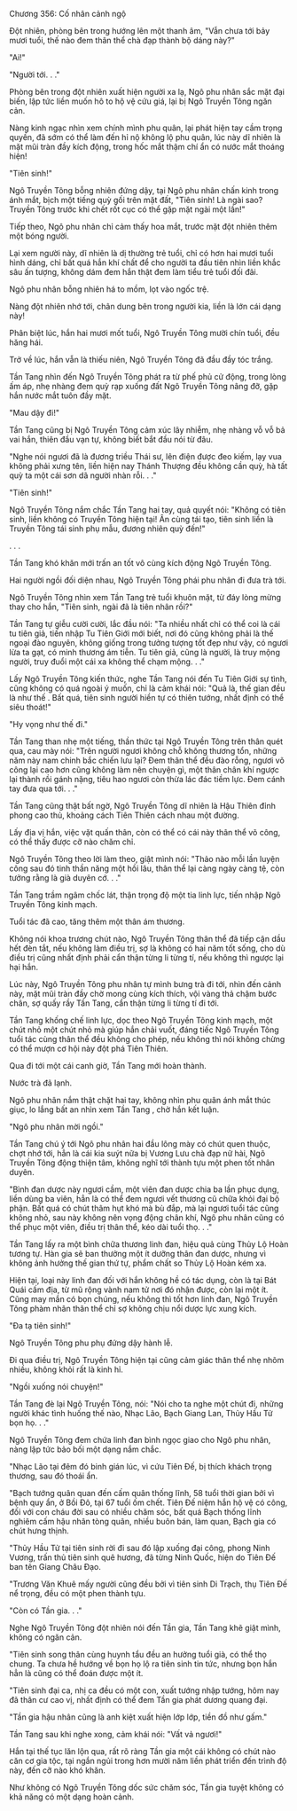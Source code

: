 




Chương 356: Cố nhân cảnh ngộ


Đột nhiên, phòng bên trong hướng lên một thanh âm, "Vẫn chưa tới bảy mươi tuổi, thế nào đem thân thể chà đạp thành bộ dáng này?"

"Ai!"

"Người tới. . ."

Phòng bên trong đột nhiên xuất hiện người xa lạ, Ngô phu nhân sắc mặt đại biến, lập tức liền muốn hô to hộ vệ cứu giá, lại bị Ngô Truyền Tông ngăn cản.

Nàng kinh ngạc nhìn xem chính mình phu quân, lại phát hiện tay cầm trọng quyền, đã sớm có thể làm đến hỉ nộ không lộ phu quân, lúc này dĩ nhiên là mặt mũi tràn đầy kích động, trong hốc mắt thậm chí ẩn có nước mắt thoáng hiện!

"Tiên sinh!"

Ngô Truyền Tông bỗng nhiên đứng dậy, tại Ngô phu nhân chấn kinh trong ánh mắt, bịch một tiếng quỳ gối trên mặt đất, "Tiên sinh! Là ngài sao? Truyền Tông trước khi chết rốt cục có thể gặp mặt ngài một lần!"

Tiếp theo, Ngô phu nhân chỉ cảm thấy hoa mắt, trước mặt đột nhiên thêm một bóng người.

Lại xem người này, dĩ nhiên là dị thường trẻ tuổi, chỉ có hơn hai mươi tuổi hình dáng, chỉ bất quá hắn khí chất để cho người ta đầu tiên nhìn liền khắc sâu ấn tượng, không dám đem hắn thật đem làm tiểu trẻ tuổi đối đãi.

Ngô phu nhân bỗng nhiên há to mồm, lọt vào ngốc trệ.

Nàng đột nhiên nhớ tới, chân dung bên trong người kia, liền là lớn cái dạng này!

Phân biệt lúc, hắn hai mươi mốt tuổi, Ngô Truyền Tông mười chín tuổi, đều hăng hái.

Trở về lúc, hắn vẫn là thiếu niên, Ngô Truyền Tông đã đầu đầy tóc trắng.

Tần Tang nhìn đến Ngô Truyền Tông phát ra từ phế phủ cử động, trong lòng ấm áp, nhẹ nhàng đem quỳ rạp xuống đất Ngô Truyền Tông nâng đỡ, gặp hắn nước mắt tuôn đầy mặt.

"Mau dậy đi!"

Tần Tang cũng bị Ngô Truyền Tông cảm xúc lây nhiễm, nhẹ nhàng vỗ vỗ bả vai hắn, thiên đầu vạn tự, không biết bắt đầu nói từ đâu.

"Nghe nói ngươi đã là đương triều Thái sư, lên điện được đeo kiếm, lạy vua không phải xưng tên, liền hiện nay Thánh Thượng đều không cần quỳ, hà tất quỳ ta một cái sơn dã người nhàn rỗi. . ."

"Tiên sinh!"

Ngô Truyền Tông nắm chắc Tần Tang hai tay, quả quyết nói: "Không có tiên sinh, liền không có Truyền Tông hiện tại! Ân cùng tái tạo, tiên sinh liền là Truyền Tông tái sinh phụ mẫu, đương nhiên quỳ đến!"

. . .

Tần Tang khó khăn mới trấn an tốt vô cùng kích động Ngô Truyền Tông.

Hai người ngồi đối diện nhau, Ngô Truyền Tông phái phu nhân đi đưa trà tới.

Ngô Truyền Tông nhìn xem Tần Tang trẻ tuổi khuôn mặt, từ đáy lòng mừng thay cho hắn, "Tiên sinh, ngài đã là tiên nhân rồi?"

Tần Tang tự giễu cười cười, lắc đầu nói: "Ta nhiều nhất chỉ có thể coi là cái tu tiên giả, tiến nhập Tu Tiên Giới mới biết, nơi đó cũng không phải là thế ngoại đào nguyên, không giống trong tưởng tượng tốt đẹp như vậy, có ngươi lừa ta gạt, có minh thương ám tiễn. Tu tiên giả, cũng là người, là truy mộng người, truy đuổi một cái xa không thể chạm mộng. . ."

Lấy Ngô Truyền Tông kiến thức, nghe Tần Tang nói đến Tu Tiên Giới sự tình, cũng không có quá ngoài ý muốn, chỉ là cảm khái nói: "Quả là, thế gian đều là như thế . Bất quá, tiên sinh người hiền tự có thiên tướng, nhất định có thể siêu thoát!"

"Hy vọng như thế đi."

Tần Tang than nhẹ một tiếng, thần thức tại Ngô Truyền Tông trên thân quét qua, cau mày nói: "Trên người ngươi không chỗ không thương tổn, những năm này nam chinh bắc chiến lưu lại? Đem thân thể đều đào rỗng, ngươi võ công lại cao hơn cũng không làm nên chuyện gì, một thân chân khí ngược lại thành rồi gánh nặng, tiêu hao ngươi còn thừa lác đác tiềm lực. Đem cánh tay đưa qua tới. . ."

Tần Tang cũng thật bất ngờ, Ngô Truyền Tông dĩ nhiên là Hậu Thiên đỉnh phong cao thủ, khoảng cách Tiên Thiên cách nhau một đường.

Lấy địa vị hắn, việc vặt quấn thân, còn có thể có cái này thân thể võ công, có thể thấy được cỡ nào chăm chỉ.

Ngô Truyền Tông theo lời làm theo, giật mình nói: "Thảo nào mỗi lần luyện công sau đó tinh thần năng một hồi lâu, thân thể lại càng ngày càng tệ, còn tưởng rằng là già duyên cớ. . ."

Tần Tang trầm ngâm chốc lát, thận trọng độ một tia linh lực, tiến nhập Ngô Truyền Tông kinh mạch.

Tuổi tác đã cao, tăng thêm một thân ám thương.

Không nói khoa trương chút nào, Ngô Truyền Tông thân thể đã tiếp cận dầu hết đèn tắt, nếu không làm điều trị, sợ là không có hai năm tốt sống, cho dù điều trị cũng nhất định phải cẩn thận từng li từng tí, nếu không thì ngược lại hại hắn.

Lúc này, Ngô Truyền Tông phu nhân tự mình bưng trà đi tới, nhìn đến cảnh này, mặt mũi tràn đầy chờ mong cùng kích thích, vội vàng thả chậm bước chân, sợ quấy rầy Tần Tang, cẩn thận từng li từng tí đi tới.

Tần Tang khống chế linh lực, dọc theo Ngô Truyền Tông kinh mạch, một chút nhỏ một chút nhỏ mà giúp hắn chải vuốt, đáng tiếc Ngô Truyền Tông tuổi tác cùng thân thể đều không cho phép, nếu không thì nói không chừng có thể mượn cơ hội này đột phá Tiên Thiên.

Qua đi tới một cái canh giờ, Tần Tang mới hoàn thành.

Nước trà đã lạnh.

Ngô phu nhân nắm thật chặt hai tay, không nhìn phu quân ánh mắt thúc giục, lo lắng bất an nhìn xem Tần Tang , chờ hắn kết luận.

"Ngô phu nhân mời ngồi."

Tần Tang chú ý tới Ngô phu nhân hai đầu lông mày có chút quen thuộc, chợt nhớ tới, hẳn là cái kia suýt nữa bị Vương Lưu chà đạp nữ hài, Ngô Truyền Tông động thiện tâm, không nghĩ tới thành tựu một phen tốt nhân duyên.

"Bình đan dược này ngươi cầm, một viên đan dược chia ba lần phục dụng, liền dùng ba viên, hẳn là có thể đem ngươi vết thương cũ chữa khỏi đại bộ phận. Bất quá có chút thâm hụt khó mà bù đắp, mà lại ngươi tuổi tác cũng không nhỏ, sau này không nên vọng động chân khí, Ngô phu nhân cũng có thể phục một viên, điều trị thân thể, kéo dài tuổi thọ. . ."

Tần Tang lấy ra một bình chữa thương linh đan, hiệu quả cùng Thủy Lộ Hoàn tương tự. Hàn gia sẽ ban thưởng một ít dưỡng thân đan dược, nhưng vì không ảnh hưởng thế gian thứ tự, phẩm chất so Thủy Lộ Hoàn kém xa.

Hiện tại, loại này linh đan đối với hắn không hề có tác dụng, còn là tại Bát Quái cấm địa, từ mũ rộng vành nam tử nơi đó nhận được, còn lại một ít. Cũng may mắn có bọn chúng, nếu không thì tốt hơn linh đan, Ngô Truyền Tông phàm nhân thân thể chỉ sợ không chịu nổi dược lực xung kích.

"Đa tạ tiên sinh!"

Ngô Truyền Tông phu phụ đứng dậy hành lễ.

Đi qua điều trị, Ngô Truyền Tông hiện tại cũng cảm giác thân thể nhẹ nhõm nhiều, không khỏi rất là kinh hỉ.

"Ngồi xuống nói chuyện!"

Tần Tang đè lại Ngô Truyền Tông, nói: "Nói cho ta nghe một chút đi, những người khác tình huống thế nào, Nhạc Lão, Bạch Giang Lan, Thủy Hầu Tử bọn họ. . ."

Ngô Truyền Tông đem chứa linh đan bình ngọc giao cho Ngô phu nhân, nàng lập tức bảo bối một dạng nắm chắc.

"Nhạc Lão tại đêm đó binh gián lúc, vì cứu Tiên Đế, bị thích khách trọng thương, sau đó thoái ẩn.

"Bạch tướng quân quan đến cấm quân thống lĩnh, 58 tuổi thời gian bởi vì bệnh quy ẩn, ở Bồi Đô, tại 67 tuổi ốm chết. Tiên Đế niệm hắn hộ vệ có công, đối với con cháu đời sau có nhiều chăm sóc, bất quá Bạch thống lĩnh nghiêm cấm hậu nhân tòng quân, nhiều buôn bán, làm quan, Bạch gia có chút hưng thịnh.

"Thủy Hầu Tử tại tiên sinh rời đi sau đó lập xuống đại công, phong Ninh Vương, trấn thủ tiên sinh quê hương, đã từng Ninh Quốc, hiện do Tiên Đế ban tên Giang Châu Đạo.

"Trương Văn Khuê mấy người cũng đều bởi vì tiên sinh Di Trạch, thụ Tiên Đế nể trọng, đều có một phen thành tựu.

"Còn có Tần gia. . ."

Nghe Ngô Truyền Tông đột nhiên nói đến Tần gia, Tần Tang khẽ giật mình, không có ngăn cản.

"Tiên sinh song thân cùng huynh tẩu đều an hưởng tuổi già, có thể thọ chung. Ta chưa hề hướng về bọn họ lộ ra tiên sinh tin tức, nhưng bọn hắn hẳn là cũng có thể đoán được một ít.

"Tiên sinh đại ca, nhị ca đều có một con, xuất tướng nhập tướng, hôm nay đã thân cư cao vị, nhất định có thể đem Tần gia phát dương quang đại.

"Tần gia hậu nhân cũng là anh kiệt xuất hiện lớp lớp, tiền đồ như gấm."

Tần Tang sau khi nghe xong, cảm khái nói: "Vất vả ngươi!"

Hắn tại thế tục lăn lộn qua, rất rõ ràng Tần gia một cái không có chút nào căn cơ gia tộc, tại ngắn ngủi trong hơn mười năm liền phát triển đến trình độ này, đến cỡ nào khó khăn.

Như không có Ngô Truyền Tông dốc sức chăm sóc, Tần gia tuyệt không có khả năng có một dạng hoàn cảnh.




